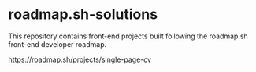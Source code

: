 # roadmap.sh-solutions
This repository contains front-end projects built following the roadmap.sh front-end developer roadmap.

https://roadmap.sh/projects/single-page-cv